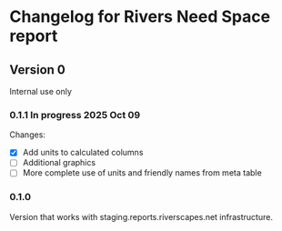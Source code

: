 # Changelog for Rivers Need Space report

## Version 0

Internal use only

### 0.1.1 In progress 2025 Oct 09

Changes:

* [x] Add units to calculated columns
* [ ] Additional graphics
* [ ] More complete use of units and friendly names from meta table

### 0.1.0

Version that works with staging.reports.riverscapes.net infrastructure.
